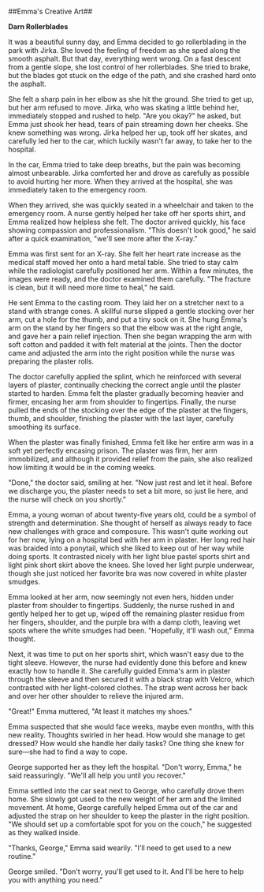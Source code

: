 ##Emma's Creative Art##

**Darn Rollerblades**

It was a beautiful sunny day, and Emma decided to go rollerblading in the park with Jirka. She loved the feeling of freedom as she sped along the smooth asphalt. But that day, everything went wrong. On a fast descent from a gentle slope, she lost control of her rollerblades. She tried to brake, but the blades got stuck on the edge of the path, and she crashed hard onto the asphalt.

She felt a sharp pain in her elbow as she hit the ground. She tried to get up, but her arm refused to move. Jirka, who was skating a little behind her, immediately stopped and rushed to help. "Are you okay?" he asked, but Emma just shook her head, tears of pain streaming down her cheeks. She knew something was wrong. Jirka helped her up, took off her skates, and carefully led her to the car, which luckily wasn't far away, to take her to the hospital.

In the car, Emma tried to take deep breaths, but the pain was becoming almost unbearable. Jirka comforted her and drove as carefully as possible to avoid hurting her more. When they arrived at the hospital, she was immediately taken to the emergency room.

When they arrived, she was quickly seated in a wheelchair and taken to the emergency room. A nurse gently helped her take off her sports shirt, and Emma realized how helpless she felt. The doctor arrived quickly, his face showing compassion and professionalism. "This doesn't look good," he said after a quick examination, "we'll see more after the X-ray."

Emma was first sent for an X-ray. She felt her heart rate increase as the medical staff moved her onto a hard metal table. She tried to stay calm while the radiologist carefully positioned her arm. Within a few minutes, the images were ready, and the doctor examined them carefully. "The fracture is clean, but it will need more time to heal," he said.

He sent Emma to the casting room. They laid her on a stretcher next to a stand with strange cones. A skillful nurse slipped a gentle stocking over her arm, cut a hole for the thumb, and put a tiny sock on it. She hung Emma's arm on the stand by her fingers so that the elbow was at the right angle, and gave her a pain relief injection. Then she began wrapping the arm with soft cotton and padded it with felt material at the joints. Then the doctor came and adjusted the arm into the right position while the nurse was preparing the plaster rolls.

The doctor carefully applied the splint, which he reinforced with several layers of plaster, continually checking the correct angle until the plaster started to harden. Emma felt the plaster gradually becoming heavier and firmer, encasing her arm from shoulder to fingertips. Finally, the nurse pulled the ends of the stocking over the edge of the plaster at the fingers, thumb, and shoulder, finishing the plaster with the last layer, carefully smoothing its surface.

When the plaster was finally finished, Emma felt like her entire arm was in a soft yet perfectly encasing prison. The plaster was firm, her arm immobilized, and although it provided relief from the pain, she also realized how limiting it would be in the coming weeks.

"Done," the doctor said, smiling at her. "Now just rest and let it heal. Before we discharge you, the plaster needs to set a bit more, so just lie here, and the nurse will check on you shortly."

Emma, a young woman of about twenty-five years old, could be a symbol of strength and determination. She thought of herself as always ready to face new challenges with grace and composure. This wasn't quite working out for her now, lying on a hospital bed with her arm in plaster. Her long red hair was braided into a ponytail, which she liked to keep out of her way while doing sports. It contrasted nicely with her light blue pastel sports shirt and light pink short skirt above the knees. She loved her light purple underwear, though she just noticed her favorite bra was now covered in white plaster smudges.

Emma looked at her arm, now seemingly not even hers, hidden under plaster from shoulder to fingertips. Suddenly, the nurse rushed in and gently helped her to get up, wiped off the remaining plaster residue from her fingers, shoulder, and the purple bra with a damp cloth, leaving wet spots where the white smudges had been. "Hopefully, it'll wash out," Emma thought.

Next, it was time to put on her sports shirt, which wasn't easy due to the tight sleeve. However, the nurse had evidently done this before and knew exactly how to handle it. She carefully guided Emma's arm in plaster through the sleeve and then secured it with a black strap with Velcro, which contrasted with her light-colored clothes. The strap went across her back and over her other shoulder to relieve the injured arm.

"Great!" Emma muttered, "At least it matches my shoes."

Emma suspected that she would face weeks, maybe even months, with this new reality. Thoughts swirled in her head. How would she manage to get dressed? How would she handle her daily tasks? One thing she knew for sure—she had to find a way to cope.

George supported her as they left the hospital. "Don't worry, Emma," he said reassuringly. "We'll all help you until you recover."

Emma settled into the car seat next to George, who carefully drove them home. She slowly got used to the new weight of her arm and the limited movement. At home, George carefully helped Emma out of the car and adjusted the strap on her shoulder to keep the plaster in the right position. "We should set up a comfortable spot for you on the couch," he suggested as they walked inside.

"Thanks, George," Emma said wearily. "I'll need to get used to a new routine."

George smiled. "Don't worry, you'll get used to it. And I'll be here to help you with anything you need."
